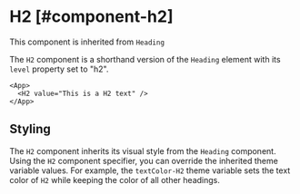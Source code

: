 # H2 [#component-h2]

This component is inherited from `Heading`

The `H2` component is a shorthand version of the `Heading` element with its `level` property set to "h2".

```xmlui-pg copy display name="H2 example"
<App>
  <H2 value="This is a H2 text" />
</App>
```

## Styling

The `H2` component inherits its visual style from the `Heading` component.
Using the `H2` component specifier, you can override the inherited theme variable values.
For example, the `textColor-H2` theme variable sets the text color of `H2` while keeping the color of all other headings.


